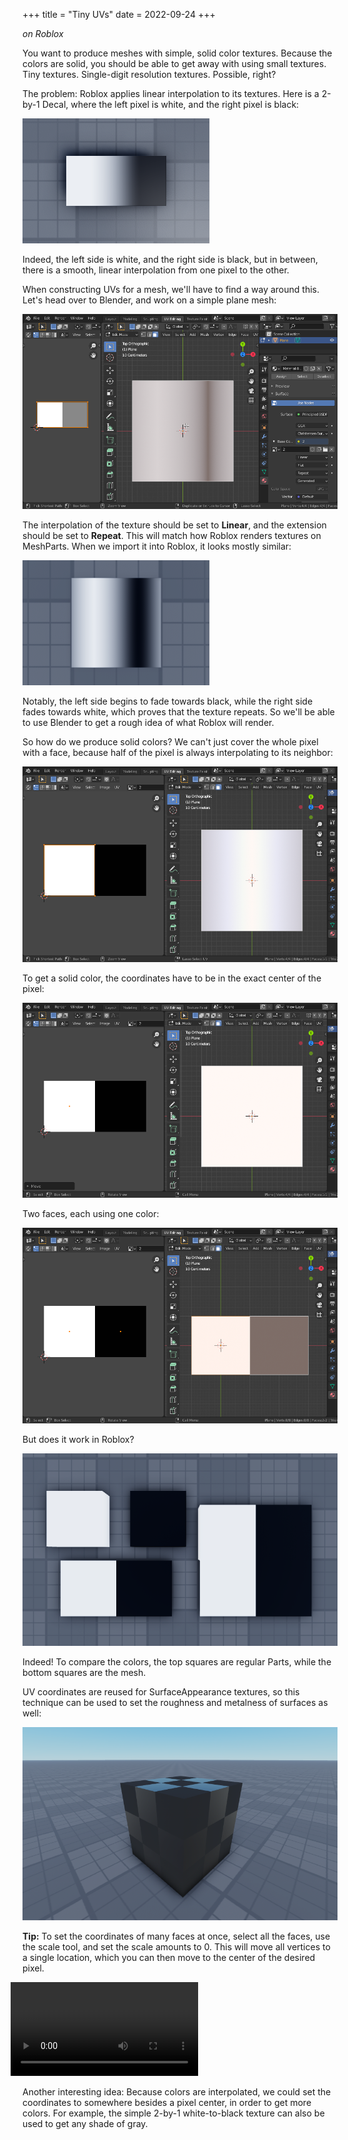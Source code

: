 +++
title = "Tiny UVs"
date = 2022-09-24
+++

*on Roblox*

You want to produce meshes with simple, solid color textures. Because the colors
are solid, you should be able to get away with using small textures. Tiny
textures. Single-digit resolution textures. Possible, right?

The problem: Roblox applies linear interpolation to its textures. Here is a
2-by-1 Decal, where the left pixel is white, and the right pixel is black:

![](fig1.png)

Indeed, the left side is white, and the right side is black, but in between,
there is a smooth, linear interpolation from one pixel to the other.

When constructing UVs for a mesh, we'll have to find a way around this. Let's
head over to Blender, and work on a simple plane mesh:

![](fig2.png)

The interpolation of the texture should be set to **Linear**, and the extension
should be set to **Repeat**. This will match how Roblox renders textures on
MeshParts. When we import it into Roblox, it looks mostly similar:

![](fig3.png)

Notably, the left side begins to fade towards black, while the right side fades
towards white, which proves that the texture repeats. So we'll be able to use
Blender to get a rough idea of what Roblox will render.

So how do we produce solid colors? We can't just cover the whole pixel with a
face, because half of the pixel is always interpolating to its neighbor:

![](fig4.png)

To get a solid color, the coordinates have to be in the exact center of the
pixel:

![](fig5.png)

Two faces, each using one color:

![](fig6.png)

But does it work in Roblox?

![](fig7.png)

Indeed! To compare the colors, the top squares are regular Parts, while the
bottom squares are the mesh.

UV coordinates are reused for SurfaceAppearance textures, so this technique can
be used to set the roughness and metalness of surfaces as well:

![](fig8.png)

**Tip:** To set the coordinates of many faces at once, select all the faces, use
the scale tool, and set the scale amounts to 0. This will move all vertices to a
single location, which you can then move to the center of the desired pixel.

<video src="fig9.webm" controls loop style="max-width:108%;margin-left:-3.8%"></video>

Another interesting idea: Because colors are interpolated, we could set the
coordinates to somewhere besides a pixel center, in order to get more colors.
For example, the simple 2-by-1 white-to-black texture can also be used to get
any shade of gray.
